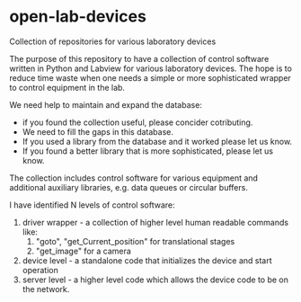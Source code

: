 # open-lab-devices
Collection of repositories for various laboratory devices

The purpose of this repository to have a collection of control software written in Python and Labview for various laboratory devices. The hope is to reduce time waste when one needs a simple or more sophisticated wrapper to control equipment in the lab. 

We need help to maintain and expand the database:
- if you found the collection useful, please concider cotributing. 
- We need to fill the gaps in this database. 
- If you used a library from the database and it worked please let us know. 
- If you found a better library that is more sophisticated, please let us know.

The collection includes control software for various equipment and additional auxiliary libraries, e.g. data queues or circular buffers.

I have identified N levels of control software:
1. driver wrapper -  a collection of higher level human readable commands like:
    1. "goto", "get_Current_position" for translational stages
    2. "get_image" for a camera
2. device level - a standalone code that initializes the device and start operation
3. server level - a higher level code which allows the device code to be on the network. 
